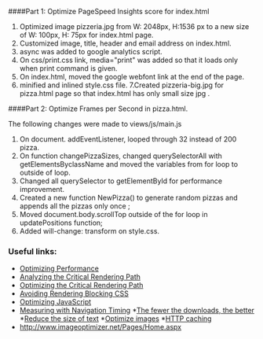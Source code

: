 ####Part 1: Optimize PageSpeed Insights score for index.html


1. Optimized image pizzeria.jpg from W: 2048px, H:1536 px to a new size of W: 100px, H: 75px for index.html page.
2. Customized image, title, header and email address on index.html.
3. async was added to google analytics script.
4. On css/print.css link, media="print" was added so that it loads only when print command is given.
5. On index.html, moved the google webfont link at the end of the page.
6. minified and inlined style.css file.
7.Created pizzeria-big.jpg for pizza.html page so that  index.html has only small  size jpg .


####Part 2: Optimize Frames per Second in pizza.html.

The following changes were made to views/js/main.js 

1. On document. addEventListener, looped through 32 instead of 200 pizza. 
2. On function changePizzaSizes, changed querySelectorAll with getElementsByclassName and moved the variables from for loop to outside of loop.
3. Changed all querySelector to getElementById for performance improvement.
4. Created a new function NewPizza() to generate random pizzas and appends all the pizzas only once ;
5. Moved document.body.scrollTop outside of the for loop in updatePositions function;
6. Added will-change: transform on style.css.


### Useful links:

* [Optimizing Performance](https://developers.google.com/web/fundamentals/performance/ )
* [Analyzing the Critical Rendering Path](https://developers.google.com/web/fundamentals/performance/critical-rendering-path/analyzing-crp.html )
* [Optimizing the Critical Rendering Path](https://developers.google.com/web/fundamentals/performance/critical-rendering-path/optimizing-critical-rendering-path.html )
* [Avoiding Rendering Blocking CSS](https://developers.google.com/web/fundamentals/performance/critical-rendering-path/render-blocking-css.html)
* [Optimizing JavaScript](https://developers.google.com/web/fundamentals/performance/critical-rendering-path/adding-interactivity-with-javascript.html )
* [Measuring with Navigation Timing](https://developers.google.com/web/fundamentals/performance/critical-rendering-path/measure-crp.html )
*[The fewer the downloads, the better](https://developers.google.com/web/fundamentals/performance/optimizing-content-efficiency/eliminate-downloads.html)
*[Reduce the size of text](https://developers.google.com/web/fundamentals/performance/optimizing-content-efficiency/optimize-encoding-and-transfer.html)
*[Optimize images](https://developers.google.com/web/fundamentals/performance/optimizing-content-efficiency/image-optimization.html)
*[HTTP caching](https://developers.google.com/web/fundamentals/performance/optimizing-content-efficiency/http-caching.html)
* http://www.imageoptimizer.net/Pages/Home.aspx